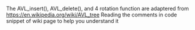 The AVL_insert(), AVL_delete(), and 4 rotation function are adaptered from https://en.wikipedia.org/wiki/AVL_tree
Reading the comments in code snippet of wiki page to help you understand it
